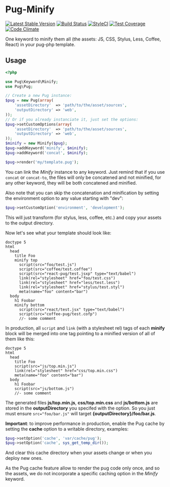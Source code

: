# Pug-Minify
[![Latest Stable Version](https://poser.pugx.org/pug-php/pug-minify/v/stable.png)](https://packagist.org/packages/pug-php/pug-minify)
[![Build Status](https://travis-ci.org/pug-php/pug-minify.svg?branch=master)](https://travis-ci.org/pug-php/pug-minify)
[![StyleCI](https://styleci.io/repos/64454439/shield?style=flat)](https://styleci.io/repos/64454439)
[![Test Coverage](https://codeclimate.com/github/pug-php/pug-minify/badges/coverage.svg)](https://codecov.io/github/pug-php/pug-minify?branch=master)
[![Code Climate](https://codeclimate.com/github/pug-php/pug-minify/badges/gpa.svg)](https://codeclimate.com/github/pug-php/pug-minify)

One keyword to minify them all (the assets: JS, CSS, Stylus, Less, Coffee, React) in your pug-php template.

## Usage

```php
<?php

use Pug\Keyword\Minify;
use Pug\Pug;

// Create a new Pug instance:
$pug = new Pug(array(
    'assetDirectory'  => 'path/to/the/asset/sources',
    'outputDirectory' => 'web',
));
// Or if you already instanciate it, just set the options:
$pug->setCustomOptions(array(
    'assetDirectory'  => 'path/to/the/asset/sources',
    'outputDirectory' => 'web',
));
$minify = new Minify($pug);
$pug->addKeyword('minify', $minify);
$pug->addKeyword('concat', $minify);

$pug->render('my/template.pug');
```

You can link the *Minify* instance to any keyword. Just remind that if you use ```concat``` or ```concat-to```, the files will only be concatened and not minified, for any other keyword, they will be both concatened and minified.

Also note that you can skip the concatenation and minification by setting the environment option to any value starting with "dev":
```php
$pug->setCustomOption('environment', 'development');
```

This will just transform (for stylus, less, coffee, etc.) and copy your assets to the output directory.

Now let's see what your template should look like:
```pug
doctype 5
html
  head
    title Foo
    minify top
      script(src="foo/test.js")
      script(src="coffee/test.coffee")
      script(src="react-pug/test.jsxp" type="text/babel")
      link(rel="stylesheet" href="foo/test.css")
      link(rel="stylesheet" href="less/test.less")
      link(rel="stylesheet" href="stylus/test.styl")
      meta(name="foo" content="bar")
  body
    h1 Foobar
    minify bottom
      script(src="react/test.jsx" type="text/babel")
      script(src="coffee-pug/test.cofp")
      //- some comment
```

In production, all ```script``` and ```link``` (with a stylesheet rel) tags of each **minify** block will be merged into one tag pointing to a minified version of all of them like this:
```pug
doctype 5
html
  head
    title Foo
    script(src="js/top.min.js")
    link(rel="stylesheet" href="css/top.min.css")
    meta(name="foo" content="bar")
  body
    h1 Foobar
    script(src="js/bottom.js")
    //- some comment
```

The generated files **js/top.min.js**, **css/top.min.css** and **js/bottom.js** are stored in the **outputDirectory** you specifed with the option. So you just must ensure ```src="foo/bar.js"``` will target **{outputDirectory}/foo/bar.js**.

**Important**: to improve performance in production, enable the Pug cache by setting the **cache** option to a writable directory, examples:
```php
$pug->setOption('cache', 'var/cache/pug');
$pug->setOption('cache', sys_get_temp_dir());
```
And clear this cache directory when your assets change or when you deploy new ones.

As the Pug cache feature allow to render the pug code only once, and so the assets, we do not incorporate a specific caching option in the *Minify* keyword.
